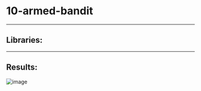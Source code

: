 # 10-armed-bandit

----


## Libraries: 

-----
## Results: 
![image](https://github.com/user-attachments/assets/1e41e653-e847-4462-a407-bb15b6c271f6)

